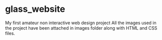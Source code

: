 # glass_website

My first amateur non interactive web design project
All the images used in the project have been attached in images folder along with HTML and CSS files.
